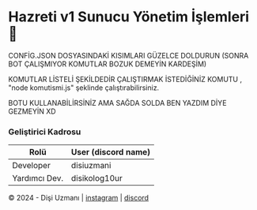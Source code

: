 # Hazreti v1 Sunucu Yönetim İşlemleri 🎉


CONFİG.JSON DOSYASINDAKİ KISIMLARI GÜZELCE DOLDURUN (SONRA BOT ÇALIŞMIYOR KOMUTLAR BOZUK DEMEYİN KARDEŞİM)

KOMUTLAR LİSTELİ ŞEKİLDEDİR ÇALIŞTIRMAK İSTEDİĞİNİZ KOMUTU , "node komutismi.js" şeklinde çalıştırabilirsiniz.

BOTU KULLANABİLİRSİNİZ AMA SAĞDA SOLDA BEN YAZDIM DİYE GEZMEYİN XD


### Geliştirici Kadrosu
|Rolü             |User (discord name)|
|-----------------|-------------------|
|Developer        |disiuzmani         |
|Yardımcı Dev.    |disikolog10ur      |




© 2024 - Dişi Uzmanı | [instagram](https://instagram.com/disiuzmani) | [discord](https://discord.com/users/274549490235736075) 
